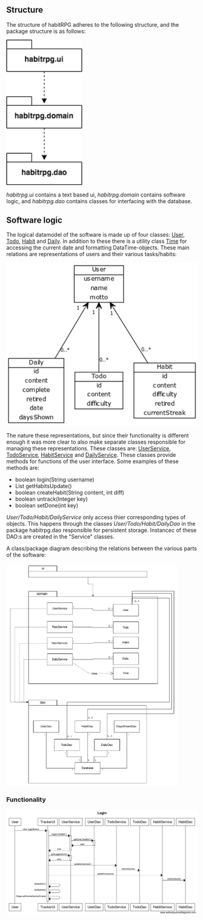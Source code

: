 ## Structure

The structure of habitRPG adheres to the following structure, and the package structure is as follows:

<img src="https://raw.githubusercontent.com/stadibo/otm-harjoitustyo/master/habitRPG/documentation/img/package_diagram.png" width="200">

_habitrpg.ui_ contains a text based ui, _habitrpg.domain_ contains software logic, and _habitrpg.dao_ contains classes for interfacing with the database.

## Software logic

The logical datamodel of the software is made up of four classes: [User](https://github.com/stadibo/otm-harjoitustyo/blob/master/habitRPG/src/main/java/habitrpg/domain/User.java), [Todo](https://github.com/stadibo/otm-harjoitustyo/blob/master/habitRPG/src/main/java/habitrpg/domain/Todo.java), [Habit](https://github.com/stadibo/otm-harjoitustyo/blob/master/habitRPG/src/main/java/habitrpg/domain/Habit.java) and [Daily](https://github.com/stadibo/otm-harjoitustyo/blob/master/habitRPG/src/main/java/habitrpg/domain/Daily.java). In addition to these there is a utility class [Time](https://github.com/stadibo/otm-harjoitustyo/blob/master/habitRPG/src/main/java/habitrpg/domain/Time.java) for accessing the current date and formatting DataTime-objects. These main relations are representations of users and their various tasks/habits:

<img src="https://raw.githubusercontent.com/stadibo/otm-harjoitustyo/master/habitRPG/documentation/img/Logical_datamodel.png" width="750">

The nature these representations, but since their functionality is different enough it was more clear to also make separate classes responsible for managing these representations. These classes are: [UserService](https://github.com/stadibo/otm-harjoitustyo/blob/master/habitRPG/src/main/java/habitrpg/domain/UserService.java), [TodoService](https://github.com/stadibo/otm-harjoitustyo/blob/master/habitRPG/src/main/java/habitrpg/domain/TodoService.java), [HabitService](https://github.com/stadibo/otm-harjoitustyo/blob/master/habitRPG/src/main/java/habitrpg/domain/HabitService.java) and [DailyService](https://github.com/stadibo/otm-harjoitustyo/blob/master/habitRPG/src/main/java/habitrpg/domain/DailyService.java). These classes provide methods for functions of the user interface. Some examples of these methods are:
- boolean login(String username)
- List<Habit> getHabitsUpdate()
- boolean createHabit(String content, int diff)
- boolean untrack(Integer key)
- boolean setDone(int key)

_User/Todo/Habit/DailyService_ only access thier corresponding types of objects. This happens through the classes _User/Todo/Habit/DailyDao_ in the package habitrpg.dao responsible for persistent storage. Instancec of these DAO:s are created in the "Service" classes.

A class/package diagram describing the relations between the various parts of the software:

<img src="https://raw.githubusercontent.com/stadibo/otm-harjoitustyo/master/habitRPG/documentation/img/logical_structure.png" width="450">

### Functionality

<img src="https://raw.githubusercontent.com/stadibo/otm-harjoitustyo/master/habitRPG/documentation/img/Login.png" width="850">
